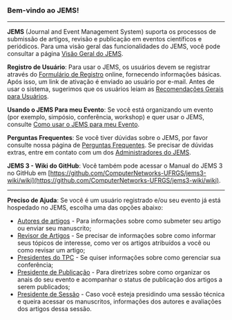### Bem-vindo ao JEMS!
____________
**JEMS** (Journal and Event Management System) suporta os processos de submissão de artigos, revisão e publicação em eventos científicos e periódicos. Para uma visão geral das funcionalidades do JEMS, você pode consultar a página [Visão Geral do JEMS](JEMS-Overview).

**Registro de Usuário**: Para usar o JEMS, os usuários devem se registrar através do [Formulário de Registro](Registration-Form) online, fornecendo informações básicas. Após isso, um link de ativação é enviado ao usuário por e-mail. Antes de usar o sistema, sugerimos que os usuários leiam as [Recomendações Gerais para Usuários](General-Recommendations-for-Users).

**Usando o JEMS Para meu Evento**: Se você está organizando um evento (por exemplo, simpósio, conferência, workshop) e quer usar o JEMS, consulte [Como usar o JEMS para meu Evento](How-to-use-JEMS-for-my-Event).

**Perguntas Frequentes**: Se você tiver dúvidas sobre o JEMS, por favor consulte nossa página de [Perguntas Frequentes](Frequent-Asked-Questions). Se precisar de dúvidas extras, entre em contato com um dos [Administradores do JEMS](JEMS-Administrators).

**JEMS 3 - Wiki do GitHub**: Você também pode acessar o Manual do JEMS 3 no GitHub em [https://github.com/ComputerNetworks-UFRGS/jems3-wiki/wiki](https://github.com/ComputerNetworks-UFRGS/jems3-wiki/wiki).
______________________

**Preciso de Ajuda**: Se você é um usuário registrado e/ou seu evento já está hospedado no JEMS, escolha uma das opções abaixo:

- [Autores de artigos](Authors) - Para informações sobre como submeter seu artigo ou enviar seu manuscrito;
- [Revisor de Artigos](Reviewer) - Se precisar de informações sobre como informar seus tópicos de interesse, como ver os artigos atribuídos a você ou como revisar um artigo;
- [Presidentes do TPC](TPC-Chairs) - Se quiser informações sobre como gerenciar sua conferência;
- [Presidente de Publicação](Publication-Chair) - Para diretrizes sobre como organizar os anais do seu evento e acompanhar o status de publicação dos artigos a serem publicados;
- [Presidente de Sessão](Session-Chair) - Caso você esteja presidindo uma sessão técnica e queira acessar os manuscritos, informações dos autores e avaliações dos artigos dessa sessão.
